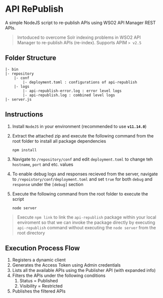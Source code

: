 # API RePublish

A simple NodeJS script to re-publish APIs using WSO2 API Manager REST APIs.

> Inrtoduced to overcome Solr indexing problems in WSO2 API Manager to re-publish APIs (re-index).
> Supports APIM `> v2.5`

## Folder Structure

```text
|- bin
|- repository
    |- conf
        |- deployment.toml : configurations of api-republish
    |- logs
        |- api-republish-error.log : error level logs
        |- api-republish.log : combined level logs
|- server.js
```

## Instructions

1. Install `NodeJS` in your environment (recommended to use **`v11.14.0`**)
2. Extract the attached zip and execute the following command from the root folder to install all package dependencies

   ```shell
   npm install
   ```

3. Navigate to `/repository/conf` and edit `deployment.toml` to change teh `hostname`, `port` and etc. values
4. To enable debug logs and responses recieved from the server, navigate to `/repoistory/conf/deployment.toml` and set `true` for both `debug` and `response` under the `[debug]` section
5. Execute the following command from the root folder to execute the script

   ```shell
   node server
   ```

> Execute `npm link` to link the `api-republish` package within your local enviroment so that we can invoke the package directly by executing `api-republish` command without executing the `node server` from the root directory

## Execution Process Flow

1. Registers a dynamic client
2. Generates the Access Token using Admin credentials
3. Lists all the available APIs using the Publisher API (with expanded info)
4. Filters the APIs under the following conditions
   1. Status = Published
   2. Visibility = Restricted
5. Publishes the filtered APIs
